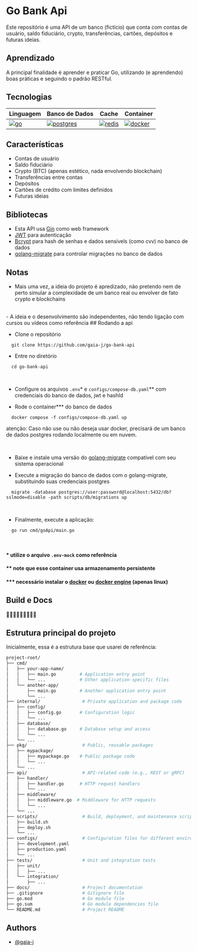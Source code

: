 # Go Bank Api

Este repositório é uma API de um banco (fictício) que conta com contas de usuário, saldo fiduciário, crypto, transferências, cartões, depósitos e futuras ideias.

## Aprendizado


A principal finalidade é aprender e praticar Go, utilizando (e aprendendo) boas práticas e seguindo o padrão RESTful.

## Tecnologias


| Linguagem                                                                                                    | Banco de Dados                                                                                                                                 | Cache                                                                                                                           | Container                                           |
|--------------------------------------------------------------------------------------------------------------|------------------------------------------------------------------------------------------------------------------------------------------------|---------------------------------------------------------------------------------------------------------------------------------|-----------------------------------------------------|
| [![go](https://img.shields.io/badge/Go-00ADD8?style=for-the-badge&logo=go&logoColor=white)](https://go.dev/) | [![postgres](https://img.shields.io/badge/PostgreSQL-316192?style=for-the-badge&logo=postgresql&logoColor=white)](https://www.postgresql.org/) | [![redis](https://img.shields.io/badge/redis-%23DD0031.svg?&style=for-the-badge&logo=redis&logoColor=white)](https://redis.io/) | [![docker](https://img.shields.io/badge/Docker-2CA5E0?style=for-the-badge&logo=docker&logoColor=white)](https://www.docker.com/) |


## Características

- Contas de usuário
- Saldo fiduciário
- Crypto (BTC) (apenas estético, nada envolvendo blockchain)
- Transferências entre contas
- Depósitos 
- Cartões de crédito com limites definidos
- Futuras ideias

## Bibliotecas


- Esta API usa [Gin](https://gin-gonic.com/) como web framework
- [JWT](https://github.com/golang-jwt/jwt) para autenticação
- [Bcrypt](https://pkg.go.dev/golang.org/x/crypto/bcrypt) para hash de senhas e dados sensívels (como cvv) no banco de dados
- [golang-migrate](https://github.com/golang-migrate/migrate) para controlar migrações no banco de dados

## Notas

- Mais uma vez, a ideia do projeto é apredizado, não pretendo nem de perto simular a complexidade de um banco real ou envolver de fato crypto e blockchains
<br>
 - A ideia e o desenvolvimento são independentes, não tendo ligação com cursos ou vídeos como referência
## Rodando a api


- Clone o repositório
```
  git clone https://github.com/gaia-j/go-bank-api 
```

- Entre no diretório
```
  cd go-bank-api
```
<br>

- Configure os arquivos `.env`* e `configs/compose-db.yaml`** com credenciais do banco de dados, jwt e hashId <br>


- Rode o container*** do banco de dados
```
  docker compose -f configs/compose-db.yaml up
```
atenção: Caso não use ou não deseja usar docker, precisará de um banco de dados postgres rodando localmente ou em nuvem.

<br>

- Baixe e instale uma versão do [golang-migrate]( ###) compatível com seu sistema operacional

- Execute a migração do banco de dados com o golang-migrate, substituindo suas credenciais postgres

```
  migrate -database postgres://user:password@localhost:5432/db?sslmode=disable -path scripts/db/migrations up
```
<br>

- Finalmente, execute a aplicação:
```
  go run cmd/goApi/main.go
```

<br>



#### * utilize o arquivo `.env-mock` como referência
#### ** note que esse container usa armazenamento persistente
#### *** necessário instalar o [docker](https://www.docker.com/products/docker-desktop/) ou [docker engine](https://docs.docker.com/engine/install/) (apenas linux)


## Build e Docs

🚧🚧🚧🚧🚧🚧🚧🚧🚧

## Estrutura principal do projeto

Inicialmente, essa é a estrutura base que usarei de referência:
```bash
project-root/ 
├── cmd/
│   ├── your-app-name/
│   │   ├── main.go         # Application entry point
│   │   └── ...             # Other application-specific files
│   └── another-app/
│       ├── main.go         # Another application entry point
│       └── ...
├── internal/                # Private application and package code
│   ├── config/
│   │   ├── config.go       # Configuration logic
│   │   └── ...
│   ├── database/
│   │   ├── database.go     # Database setup and access
│   │   └── ...
│   └── ...
├── pkg/                     # Public, reusable packages
│   ├── mypackage/
│   │   ├── mypackage.go    # Public package code
│   │   └── ...
│   └── ...
├── api/                     # API-related code (e.g., REST or gRPC)
│   ├── handler/
│   │   ├── handler.go      # HTTP request handlers
│   │   └── ...
│   ├── middleware/
│   │   ├── middleware.go  # Middleware for HTTP requests
│   │   └── ...
│   └── ...
├── scripts/                 # Build, deployment, and maintenance scripts
│   ├── build.sh
│   ├── deploy.sh
│   └── ...
├── configs/                 # Configuration files for different environments
│   ├── development.yaml
│   ├── production.yaml
│   └── ...
├── tests/                   # Unit and integration tests
│   ├── unit/
│   │   ├── ...
│   └── integration/
│       ├── ...
├── docs/                    # Project documentation
├── .gitignore               # Gitignore file
├── go.mod                   # Go module file
├── go.sum                   # Go module dependencies file
└── README.md                # Project README
```

## Authors
- [@gaia-j](https://www.github.com/gaia-j)
